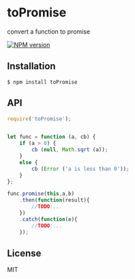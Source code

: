 # toPromise
convert a function to promise

 [![NPM version](https://img.shields.io/npm/v/is-promise.svg)](https://www.npmjs.org/package/toppromise)

## Installation

    $ npm install toPromise


## API

```javascript
require('toPromise');


let func = function (a, cb) {
    if (a > 0) {
        cb (null, Math.sqrt (a));
    }
    else {
        cb (Error ('a is less than 0'));
    }
};

func.promise(this,a,b)
    .then(function(result){
        //TODO:...
    })
    .catch(function(e){
        //TODO:...
    });

```

## License

  MIT